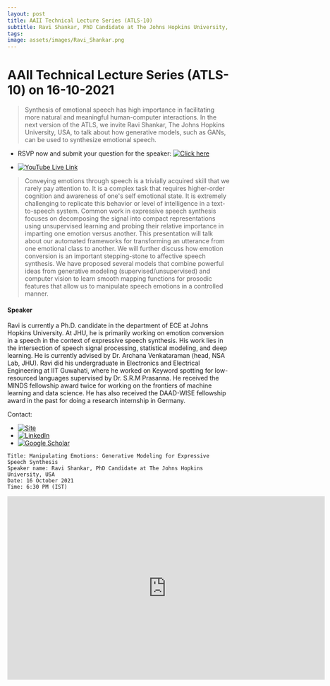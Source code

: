 ```yaml
---
layout: post
title: AAII Technical Lecture Series (ATLS-10)
subtitle: Ravi Shankar, PhD Candidate at The Johns Hopkins University, USA
tags: 
image: assets/images/Ravi_Shankar.png
---
```


# AAII Technical Lecture Series (ATLS-10) on 16-10-2021

>Synthesis of emotional speech has high importance in facilitating more natural and meaningful human-computer interactions. In the next version of the ATLS, we invite Ravi Shankar, The Johns Hopkins University, USA, to talk about how generative models, such as GANs, can be used to synthesize emotional speech.

- RSVP now and submit your question for the speaker: [![Click here]()]() 

- [![YouTube Live Link]()]() 

>Conveying emotions through speech is a trivially acquired skill that we rarely pay attention to. It is a complex task that requires higher-order cognition and awareness of one's self emotional state. It is extremely challenging to replicate this behavior or level of intelligence in a text-to-speech system. Common work in expressive speech synthesis focuses on decomposing the signal into compact representations using unsupervised learning and probing their relative importance in imparting one emotion versus another. This presentation will talk about our automated frameworks for transforming an utterance from one emotional class to another. We will further discuss how emotion conversion is an important stepping-stone to affective speech synthesis. We have proposed several models that combine powerful ideas from generative modeling (supervised/unsupervised) and computer vision to learn smooth mapping functions for prosodic features that allow us to manipulate speech emotions in a controlled manner.

#### Speaker
Ravi is currently a Ph.D. candidate in the department of ECE at Johns Hopkins University. At JHU, he is primarily working on emotion conversion in a speech in the context of expressive speech synthesis. His work lies in the intersection of speech signal processing, statistical modeling, and deep learning. He is currently advised by Dr. Archana Venkataraman (head, NSA Lab, JHU). Ravi did his undergraduate in Electronics and Electrical Engineering at IIT Guwahati, where he worked on Keyword spotting for low-resourced languages supervised by Dr. S.R.M Prasanna. He received the MINDS fellowship award twice for working on the frontiers of machine learning and data science. He has also received the DAAD-WISE fellowship award in the past for doing a research internship in Germany.

Contact: 
- [![Site]()](https://ravi-0841.github.io/)
- [![LinkedIn]()](https://www.linkedin.com/in/ravi-shankar-jhuece/)
- [![Google Scholar]()](https://scholar.google.com/citations?user=uGtWx6EAAAAJ&hl=en)

```
Title: Manipulating Emotions: Generative Modeling for Expressive Speech Synthesis
Speaker name: Ravi Shankar, PhD Candidate at The Johns Hopkins University, USA
Date: 16 October 2021
Time: 6:30 PM (IST)
```

<iframe width="720" height="415" src="https://www.youtube.com/watch?v=s-flHRDVVj4" title="YouTube video player" frameborder="0" allow="accelerometer; autoplay; clipboard-write; encrypted-media; gyroscope; picture-in-picture" allowfullscreen></iframe>
